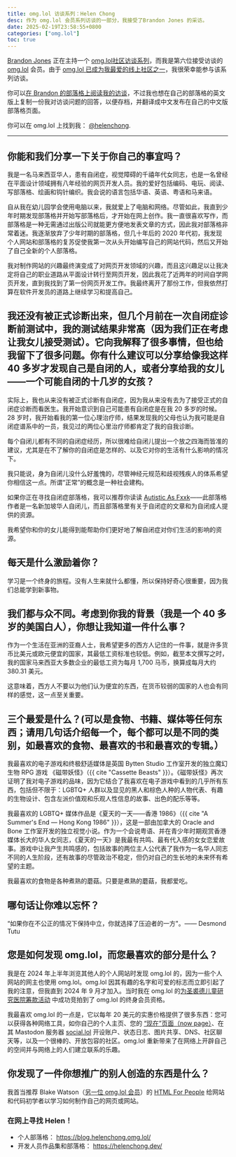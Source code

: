 ```yaml
---
title: omg.lol 访谈系列：Helen Chong
desc: 作为 omg.lol 会员系列访谈的一部分，我接受了Brandon Jones 的采访。
date: 2025-02-19T23:58:55+0800
categories: ["omg.lol"]
toc: true
---
```


[Brandon Jones](https://krrd.ing/) 正在主持一个 [omg.lol社区访谈系列](https://krrd.ing/posts/on-starting-an-omglol-interview-series)，而我是第六位接受访谈的 [omg.lol](https://home.omg.lol/) 会员。由于 [omg.lol 已成为我最爱的线上社区之一](2024-10-19-omg-lol-membership-one-month-anniversary.md)，我很荣幸能参与该系列访谈。

你可以[在 Brandon 的部落格上阅读我的访谈](https://krrd.ing/posts/helenchong-omglol-interview-5/)，不过我也想在自己的部落格的英文版上复制一份我对访谈问题的回答，以便存档，并翻译成中文发布在自己的中文版部落格页面。

你可以在 omg.lol 上找到我： [@helenchong](https://helenchong.omg.lol/).

---

## 你能和我们分享一下关于你自己的事宜吗？

我是一名马来西亚华人，患有自闭症，视觉障碍的千禧年代女同志，也是一名曾经在平面设计领域拥有八年经验的网页开发人员。我的爱好包括编码、电玩、阅读、写部落格、绘画和钩针编织。我会说的语言包括华语、英语、粤语和马来语。

自从我在幼儿园学会使用电脑以来，我就爱上了电脑和网络。尽管如此，我直到少年时期发现部落格并开始写部落格后，才开始在网上创作。我一直很喜欢写作，而部落格是一种无需通过出版公司就能更方便地发表文章的方式，因此我对部落格非常着迷。我逐渐放弃了少年时期的部落格，但几十年后的 2020 年代初，我发现个人网站和部落格的复苏促使我第一次从头开始编写自己的网站代码，然后又开始了自己全新的个人部落格。

我对制作网站的兴趣最终演变成了对网页开发领域的兴趣，而且这兴趣足以让我决定将自己的职业道路从平面设计转行至网页开发，因此我花了近两年的时间自学网页开发，直到我找到了第一份网页开发工作。我最终离开了那份工作，但我依然打算在软件开发员的道路上继续学习和提高自己。

## 我还没有被正式诊断出来，但几个月前在一次自闭症诊断前测试中，我的测试结果非常高（因为我们正在考虑让我女儿接受测试）。它向我解释了很多事情，但也给我留下了很多问题。你有什么建议可以分享给像我这样 40 多岁才发现自己是自闭的人，或者分享给我的女儿——一个可能自闭的十几岁的女孩？

实际上，我也从来没有被正式诊断有自闭症，因为我从来没有去为了接受正式的自闭症诊断而看医生。我开始意识到自己可能患有自闭症是在我 20 多岁的时候。28 岁时，我开始看我的第一位心理治疗师，结果发现我的父母也认为我可能是自闭症谱系中的一员，我见过的两位心里治疗师都肯定了我的自我诊断。

每个自闭儿都有不同的自闭症经历，所以很难给自闭儿提出一个放之四海而皆准的建议，尤其是在不了解你的自闭症是怎样的、以及它对你的生活有什么影响的情况下。

我只能说，身为自闭儿没什么好羞愧的，尽管神经元规范和歧视残疾人的体系希望你相信这一点。所谓“正常”的概念是一种社会建构。

如果你正在寻找自闭症部落格，我可以推荐你读读 [Autistic As Fxxk](https://www.autisticasfxxk.com/)——此部落格作者是一名新加坡华人自闭儿，而且部落格里有关于自闭症的文章和为自闭成人提供的资源。

我希望你和你的女儿能得到能帮助你们更好地了解自闭症对你们生活的影响的资源。

## 每天是什么激励着你？

学习是一个终身的旅程。没有人生来就什么都懂，所以保持好奇心很重要，因为我们总能学到新事物。

## 我们都与众不同。考虑到你我的背景（我是一个 40 多岁的美国白人），你想让我知道一件什么事？

作为一个生活在亚洲的亚裔人士，我希望更多的西方人记住的一件事，就是许多货币比美元或欧元便宜的国家，其最低工资标准也较低。例如，截至本文撰写之时，我的国家马来西亚大多数企业的最低工资为每月 1,700 马币，换算成每月大约 380.31 美元。

这意味着，西方人不要以为他们认为便宜的东西，在货币较弱的国家的人也会有同样的感觉，这一点至关重要。

## 三个最爱是什么？(可以是食物、书籍、媒体等任何东西；请用几句话介绍每一个，每个都可以是不同的类别，如最喜欢的食物、最喜欢的书和最喜欢的专辑。）

我最喜欢的电子游戏和终极舒适媒体是英国 Bytten Studio 工作室开发的独立魔幻生物 RPG 游戏 《磁带妖怪》（{{ cite "Cassette Beasts" }}）。《磁带妖怪》再次证明了我对电子游戏的品味，因为它结合了我喜欢在电子游戏中看到的几乎所有东西，包括但不限于：LGBTQ+ 人群以及显见的黑人和棕色人种的人物代表、有趣的生物设计、包含左派价值观和乐观人性信息的故事、出色的配乐等等。

我最喜欢的 LGBTQ+ 媒体作品是《夏天的一天——香港 1986》（{{ cite "A Summer's End — Hong Kong 1986" }}），这是一部由加拿大的 Oracle and Bone 工作室开发的独立视觉小说。作为一个会说粤语、并在青少年时期观赏香港媒体长大的华人女同志，《夏天的一天》是我最有共鸣、最有代入感的女女恋爱故事。游戏中让我产生共鸣感的，包括故事的两位主人公代表了我作为一名华人同志不同的人生阶段，还有故事的尽管政治不稳定，但仍对自己的生长地的未来怀有希望的主题。

我最喜欢的食物是各种煮熟的蘑菇。只要是煮熟的蘑菇，我都爱吃。

## 哪句话让你难以忘怀？

“如果你在不公正的情况下保持中立，你就选择了压迫者的一方"。—— Desmond Tutu

## 您是如何发现 omg.lol，而您最喜欢的部分是什么？

我是在 2024 年上半年浏览其他人的个人网站时发现 omg.lol 的，因为一些个人网站的网主也使用 omg.lol。omg.lol 因其有趣的名字和可爱的标志而立即引起了我的注意，但我直到 2024 年 9 月才加入。当时我在 omg.lol 的[为圣裘德儿童研究医院筹款活动](https://omglol.news/2024/08/28/supporting-st-jude-with-a-month-of-awesomeness) 中成功竞拍到了 omg.lol 的终身会员资格。

我最喜欢 omg.lol 的一点是，它以每年 20 美元的实惠价格提供了很多东西：您可以获得各种网络工具，如你自己的个人主页、您的 [“现在”页面（now page）](https://nownownow.com/about)、在其 Mastodon 服务器 [social.lol](https://social.lol/) 开设账户、状态日志、图片共享、DNS、社区聊天等，以及一个很棒的、开放包容的社区。omg.lol 重新带来了在网络上开辟自己的空间并与网络上的人们建立联系的乐趣。

## 你发现了一件你想推广的别人创造的东西是什么？

我首当推荐 Blake Watson（[另一位 omg.lol 会员](https://bw.omg.lol/)）的 [HTML For People](https://bw.omg.lol/) 给网站和代码初学者以学习如何制作自己的网页或网站。

### 在网上寻找 Helen！

- 个人部落格： https://blog.helenchong.omg.lol/
- 开发人员作品集和部落格： https://helenchong.dev/
